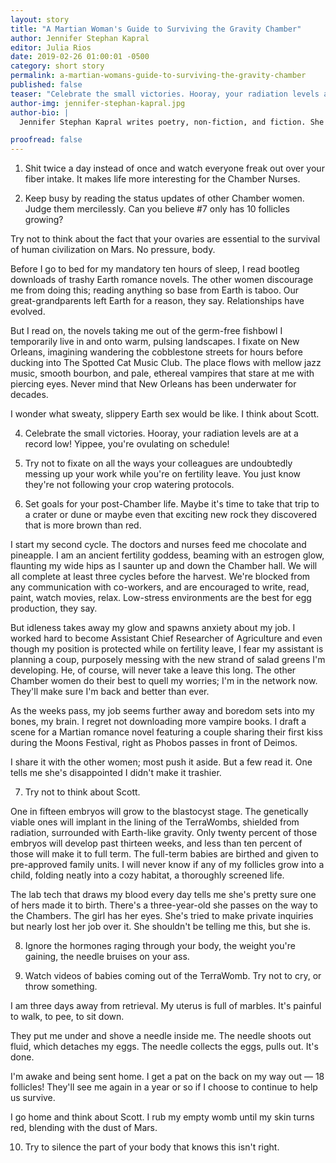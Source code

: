 ```yaml
---
layout: story
title: "A Martian Woman's Guide to Surviving the Gravity Chamber"
author: Jennifer Stephan Kapral
editor: Julia Rios
date: 2019-02-26 01:00:01 -0500
category: short story
permalink: a-martian-womans-guide-to-surviving-the-gravity-chamber
published: false
teaser: "Celebrate the small victories. Hooray, your radiation levels are at a record low! Yippee, you're ovulating on schedule!"
author-img: jennifer-stephan-kapral.jpg
author-bio: |
  Jennifer Stephan Kapral writes poetry, non-fiction, and fiction. She was born in the shadows of steel mills in Western PA and studied creative non-fiction at the University of Pittsburgh. Her work has also appeared in _The Arcanist_ and _Flash Fiction Magazine_, and she is forever at work on her unfinished novels. She resides in Houston, TX, exploring the bayous with her husband, daughter, and two dogs. Visit her at [thegreenquill.org](http://www.thegreenquill.org).

proofread: false
---
```


1. Shit twice a day instead of once and watch everyone freak out over your fiber intake. It makes life more interesting for the Chamber Nurses.

2. Keep busy by reading the status updates of other Chamber women. Judge them mercilessly. Can you believe #7 only has 10 follicles growing?

Try not to think about the fact that your ovaries are essential to the survival of human civilization on Mars. No pressure, body.

Before I go to bed for my mandatory ten hours of sleep, I read bootleg downloads of trashy Earth romance novels. The other women discourage me from doing this; reading anything so base from Earth is taboo. Our great-grandparents left Earth for a reason, they say. Relationships have evolved.

But I read on, the novels taking me out of the germ-free fishbowl I temporarily live in and onto warm, pulsing landscapes. I fixate on New Orleans, imagining wandering the cobblestone streets for hours before ducking into The Spotted Cat Music Club. The place flows with mellow jazz music, smooth bourbon, and pale, ethereal vampires that stare at me with piercing eyes. Never mind that New Orleans has been underwater for decades.

I wonder what sweaty, slippery Earth sex would be like. I think about Scott.

4. Celebrate the small victories. Hooray, your radiation levels are at a record low! Yippee, you're ovulating on schedule!

5. Try not to fixate on all the ways your colleagues are undoubtedly messing up your work while you're on fertility leave. You just know they're not following your crop watering protocols.

6. Set goals for your post-Chamber life. Maybe it's time to take that trip to a crater or dune or maybe even that exciting new rock they discovered that is more brown than red.

I start my second cycle. The doctors and nurses feed me chocolate and pineapple. I am an ancient fertility goddess, beaming with an estrogen glow, flaunting my wide hips as I saunter up and down the Chamber hall.
We will all complete at least three cycles before the harvest. We're blocked from any communication with co-workers, and are encouraged to write, read, paint, watch movies, relax. Low-stress environments are the best for egg production, they say.

But idleness takes away my glow and spawns anxiety about my job. I worked hard to become Assistant Chief Researcher of Agriculture and even though my position is protected while on fertility leave, I fear my assistant is planning a coup, purposely messing with the new strand of salad greens I'm developing. He, of course, will never take a leave this long. The other Chamber women do their best to quell my worries; I'm in the network now. They'll make sure I'm back and better than ever.

As the weeks pass, my job seems further away and boredom sets into my bones, my brain. I regret not downloading more vampire books. I draft a scene for a Martian romance novel featuring a couple sharing their first kiss during the Moons Festival, right as Phobos passes in front of Deimos.

I share it with the other women; most push it aside. But a few read it. One tells me she's disappointed I didn't make it trashier.

7. Try not to think about Scott.

One in fifteen embryos will grow to the blastocyst stage. The genetically viable ones will implant in the lining of the TerraWombs, shielded from radiation, surrounded with Earth-like gravity. Only twenty percent of those embryos will develop past thirteen weeks, and less than ten percent of those will make it to full term. The full-term babies are birthed and given to pre-approved family units. I will never know if any of my follicles grow into a child, folding neatly into a cozy habitat, a thoroughly screened life.

The lab tech that draws my blood every day tells me she's pretty sure one of hers made it to birth. There's a three-year-old she passes on the way to the Chambers. The girl has her eyes. She's tried to make private inquiries but nearly lost her job over it. She shouldn't be telling me this, but she is.

8. Ignore the hormones raging through your body, the weight you're gaining, the needle bruises on your ass.

9. Watch videos of babies coming out of the TerraWomb. Try not to cry, or throw something.

I am three days away from retrieval. My uterus is full of marbles. It's painful to walk, to pee, to sit down.

They put me under and shove a needle inside me. The needle shoots out fluid, which detaches my eggs. The needle collects the eggs, pulls out. It's done.

I'm awake and being sent home. I get a pat on the back on my way out — 18 follicles! They'll see me again in a year or so if I choose to continue to help us survive.

I go home and think about Scott. I rub my empty womb until my skin turns red, blending with the dust of Mars.

10. Try to silence the part of your body that knows this isn't right.
